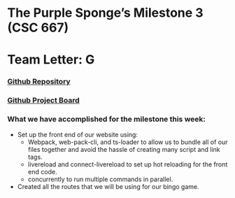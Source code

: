# The Purple Sponge’s Milestone 3 (CSC 667)

# Team Letter: G

### [Github Repository](https://github.com/sfsu-csc-667-fall-2024-roberts/term-project-the-purple-sponge.git)

### [Github Project Board](https://github.com/orgs/sfsu-csc-667-fall-2024-roberts/projects/10)

### What we have accomplished for the milestone this week:

- Set up the front end of our website using:
  - Webpack, web-pack-cli, and ts-loader to allow us to bundle all of our files together and avoid the hassle of creating many script and link tags.
  - livereload and connect-livereload to set up hot reloading for the front end code.
  - concurrently to run multiple commands in parallel.
- Created all the routes that we will be using for our bingo game.
